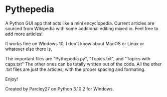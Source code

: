 # Pythepedia
A Python GUI app that acts like a mini encyclopedia.
Current articles are sourced from Wikipedia with some additional editing mixed in.
Feel free to add more articles!

It works fine on Windows 10, I don't know about MacOS or Linux or whatever else there is.

The important files are "Pythepedia.py", "Topics.txt", and "Topics with caps.txt"
The other ones can be totally written out of the code. All the other .txt files are just the articles, with the proper spacing and formating.

Enjoy!

Created by Parcley27 on Python 3.10.2 for Windows.

